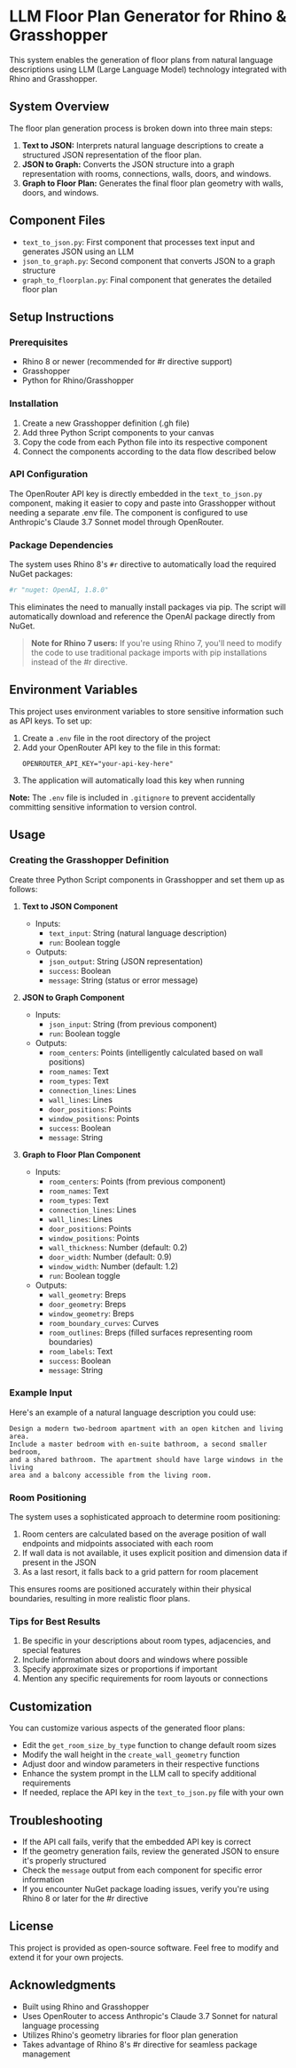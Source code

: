 # LLM Floor Plan Generator for Rhino & Grasshopper

This system enables the generation of floor plans from natural language descriptions using LLM (Large Language Model) technology integrated with Rhino and Grasshopper.

## System Overview

The floor plan generation process is broken down into three main steps:

1. **Text to JSON:** Interprets natural language descriptions to create a structured JSON representation of the floor plan.
2. **JSON to Graph:** Converts the JSON structure into a graph representation with rooms, connections, walls, doors, and windows.
3. **Graph to Floor Plan:** Generates the final floor plan geometry with walls, doors, and windows.

## Component Files

- `text_to_json.py`: First component that processes text input and generates JSON using an LLM
- `json_to_graph.py`: Second component that converts JSON to a graph structure
- `graph_to_floorplan.py`: Final component that generates the detailed floor plan

## Setup Instructions

### Prerequisites

- Rhino 8 or newer (recommended for #r directive support)
- Grasshopper
- Python for Rhino/Grasshopper

### Installation

1. Create a new Grasshopper definition (.gh file)
2. Add three Python Script components to your canvas
3. Copy the code from each Python file into its respective component
4. Connect the components according to the data flow described below

### API Configuration

The OpenRouter API key is directly embedded in the `text_to_json.py` component, making it easier to copy and paste into Grasshopper without needing a separate .env file. The component is configured to use Anthropic's Claude 3.7 Sonnet model through OpenRouter.

### Package Dependencies

The system uses Rhino 8's `#r` directive to automatically load the required NuGet packages:

```python
#r "nuget: OpenAI, 1.8.0"
```

This eliminates the need to manually install packages via pip. The script will automatically download and reference the OpenAI package directly from NuGet.

> **Note for Rhino 7 users:** If you're using Rhino 7, you'll need to modify the code to use traditional package imports with pip installations instead of the #r directive.

## Environment Variables

This project uses environment variables to store sensitive information such as API keys. To set up:

1. Create a `.env` file in the root directory of the project
2. Add your OpenRouter API key to the file in this format:
   ```
   OPENROUTER_API_KEY="your-api-key-here"
   ```
3. The application will automatically load this key when running

**Note:** The `.env` file is included in `.gitignore` to prevent accidentally committing sensitive information to version control.

## Usage

### Creating the Grasshopper Definition

Create three Python Script components in Grasshopper and set them up as follows:

1. **Text to JSON Component**

   - Inputs:
     - `text_input`: String (natural language description)
     - `run`: Boolean toggle
   - Outputs:
     - `json_output`: String (JSON representation)
     - `success`: Boolean
     - `message`: String (status or error message)

2. **JSON to Graph Component**

   - Inputs:
     - `json_input`: String (from previous component)
     - `run`: Boolean toggle
   - Outputs:
     - `room_centers`: Points (intelligently calculated based on wall positions)
     - `room_names`: Text
     - `room_types`: Text
     - `connection_lines`: Lines
     - `wall_lines`: Lines
     - `door_positions`: Points
     - `window_positions`: Points
     - `success`: Boolean
     - `message`: String

3. **Graph to Floor Plan Component**
   - Inputs:
     - `room_centers`: Points (from previous component)
     - `room_names`: Text
     - `room_types`: Text
     - `connection_lines`: Lines
     - `wall_lines`: Lines
     - `door_positions`: Points
     - `window_positions`: Points
     - `wall_thickness`: Number (default: 0.2)
     - `door_width`: Number (default: 0.9)
     - `window_width`: Number (default: 1.2)
     - `run`: Boolean toggle
   - Outputs:
     - `wall_geometry`: Breps
     - `door_geometry`: Breps
     - `window_geometry`: Breps
     - `room_boundary_curves`: Curves
     - `room_outlines`: Breps (filled surfaces representing room boundaries)
     - `room_labels`: Text
     - `success`: Boolean
     - `message`: String

### Example Input

Here's an example of a natural language description you could use:

```
Design a modern two-bedroom apartment with an open kitchen and living area.
Include a master bedroom with en-suite bathroom, a second smaller bedroom,
and a shared bathroom. The apartment should have large windows in the living
area and a balcony accessible from the living room.
```

### Room Positioning

The system uses a sophisticated approach to determine room positioning:

1. Room centers are calculated based on the average position of wall endpoints and midpoints associated with each room
2. If wall data is not available, it uses explicit position and dimension data if present in the JSON
3. As a last resort, it falls back to a grid pattern for room placement

This ensures rooms are positioned accurately within their physical boundaries, resulting in more realistic floor plans.

### Tips for Best Results

1. Be specific in your descriptions about room types, adjacencies, and special features
2. Include information about doors and windows where possible
3. Specify approximate sizes or proportions if important
4. Mention any specific requirements for room layouts or connections

## Customization

You can customize various aspects of the generated floor plans:

- Edit the `get_room_size_by_type` function to change default room sizes
- Modify the wall height in the `create_wall_geometry` function
- Adjust door and window parameters in their respective functions
- Enhance the system prompt in the LLM call to specify additional requirements
- If needed, replace the API key in the `text_to_json.py` file with your own

## Troubleshooting

- If the API call fails, verify that the embedded API key is correct
- If the geometry generation fails, review the generated JSON to ensure it's properly structured
- Check the `message` output from each component for specific error information
- If you encounter NuGet package loading issues, verify you're using Rhino 8 or later for the #r directive

## License

This project is provided as open-source software. Feel free to modify and extend it for your own projects.

## Acknowledgments

- Built using Rhino and Grasshopper
- Uses OpenRouter to access Anthropic's Claude 3.7 Sonnet for natural language processing
- Utilizes Rhino's geometry libraries for floor plan generation
- Takes advantage of Rhino 8's #r directive for seamless package management
